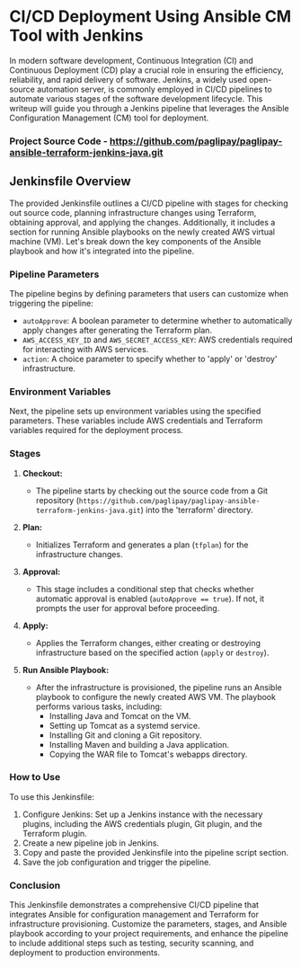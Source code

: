 # CI/CD Deployment Using Ansible CM Tool with Jenkins

In modern software development, Continuous Integration (CI) and Continuous Deployment (CD) play a crucial role in ensuring the efficiency, reliability, and rapid delivery of software. Jenkins, a widely used open-source automation server, is commonly employed in CI/CD pipelines to automate various stages of the software development lifecycle. This writeup will guide you through a Jenkins pipeline that leverages the Ansible Configuration Management (CM) tool for deployment.


### Project Source Code - https://github.com/paglipay/paglipay-ansible-terraform-jenkins-java.git

## Jenkinsfile Overview

The provided Jenkinsfile outlines a CI/CD pipeline with stages for checking out source code, planning infrastructure changes using Terraform, obtaining approval, and applying the changes. Additionally, it includes a section for running Ansible playbooks on the newly created AWS virtual machine (VM). Let's break down the key components of the Ansible playbook and how it's integrated into the pipeline.

### Pipeline Parameters

The pipeline begins by defining parameters that users can customize when triggering the pipeline:

- `autoApprove`: A boolean parameter to determine whether to automatically apply changes after generating the Terraform plan.
- `AWS_ACCESS_KEY_ID` and `AWS_SECRET_ACCESS_KEY`: AWS credentials required for interacting with AWS services.
- `action`: A choice parameter to specify whether to 'apply' or 'destroy' infrastructure.

### Environment Variables

Next, the pipeline sets up environment variables using the specified parameters. These variables include AWS credentials and Terraform variables required for the deployment process.

### Stages

1. **Checkout:**
   - The pipeline starts by checking out the source code from a Git repository (`https://github.com/paglipay/paglipay-ansible-terraform-jenkins-java.git`) into the 'terraform' directory.

2. **Plan:**
   - Initializes Terraform and generates a plan (`tfplan`) for the infrastructure changes.

3. **Approval:**
   - This stage includes a conditional step that checks whether automatic approval is enabled (`autoApprove == true`). If not, it prompts the user for approval before proceeding.

4. **Apply:**
   - Applies the Terraform changes, either creating or destroying infrastructure based on the specified action (`apply` or `destroy`).

5. **Run Ansible Playbook:**
   - After the infrastructure is provisioned, the pipeline runs an Ansible playbook to configure the newly created AWS VM. The playbook performs various tasks, including:
     - Installing Java and Tomcat on the VM.
     - Setting up Tomcat as a systemd service.
     - Installing Git and cloning a Git repository.
     - Installing Maven and building a Java application.
     - Copying the WAR file to Tomcat's webapps directory.

### How to Use

To use this Jenkinsfile:

1. Configure Jenkins: Set up a Jenkins instance with the necessary plugins, including the AWS credentials plugin, Git plugin, and the Terraform plugin.
2. Create a new pipeline job in Jenkins.
3. Copy and paste the provided Jenkinsfile into the pipeline script section.
4. Save the job configuration and trigger the pipeline.

### Conclusion

This Jenkinsfile demonstrates a comprehensive CI/CD pipeline that integrates Ansible for configuration management and Terraform for infrastructure provisioning. Customize the parameters, stages, and Ansible playbook according to your project requirements, and enhance the pipeline to include additional steps such as testing, security scanning, and deployment to production environments.
